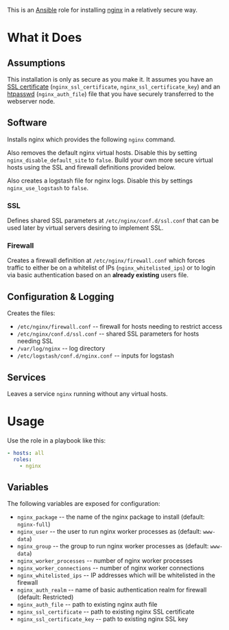This is an [Ansible](http://www.ansible.com/home) role for installing
[nginx](http://wiki.nginx.org/Main) in a relatively secure way.

# What it Does

## Assumptions

This installation is only as secure as you make it.  It assumes you
have an
[SSL certificate](https://www.globalsign.com/ssl-information-center/what-is-an-ssl-certificate.html)
(`nginx_ssl_certificate`, `nginx_ssl_certificate_key`) and an
[htpasswd](https://httpd.apache.org/docs/current/programs/htpasswd.html)
(`nginx_auth_file`) file that you have securely transferred to the
webserver node.

## Software

Installs nginx which provides the following `nginx` command.

Also removes the default nginx virtual hosts.  Disable this by setting
`nginx_disable_default_site` to `false`.  Build your own more secure
virtual hosts using the SSL and firewall definitions provided below.

Also creates a logstash file for nginx logs.  Disable this by settings
`nginx_use_logstash` to `false`.

### SSL

Defines shared SSL parameters at `/etc/nginx/conf.d/ssl.conf` that can
be used later by virtual servers desiring to implement SSL.

### Firewall

Creates a firewall definition at `/etc/nginx/firewall.conf` which
forces traffic to either be on a whitelist of IPs
(`nginx_whitelisted_ips`) or to login via basic authentication based
on an **already existing** users file.

## Configuration & Logging

Creates the files:

* `/etc/nginx/firewall.conf` -- firewall for hosts needing to restrict access
* `/etc/nginx/conf.d/ssl.conf` -- shared SSL parameters for hosts needing SSL
* `/var/log/nginx` -- log directory
* `/etc/logstash/conf.d/nginx.conf` -- inputs for logstash

## Services

Leaves a service `nginx` running without any virtual hosts.

# Usage

Use the role in a playbook like this:

```yaml
- hosts: all
  roles:
    - nginx
```

## Variables

The following variables are exposed for configuration:

* `nginx_package` -- the name of the nginx package to install (default: `nginx-full`)
* `nginx_user` -- the user to run nginx worker processes as (default: `www-data`)
* `nginx_group` -- the group to run nginx worker processes as (default: `www-data`)
* `nginx_worker_processes` -- number of nginx worker processes
* `nginx_worker_connections` -- number of nginx worker connections
* `nginx_whitelisted_ips` -- IP addresses which will be whitelisted in the firewall
* `nginx_auth_realm` -- name of basic authentication realm for firewall (default: Restricted)
* `nginx_auth_file` -- path to existing nginx auth file
* `nginx_ssl_certificate` -- path to existing nginx SSL certificate
* `nginx_ssl_certificate_key` -- path to existing nginx SSL key
